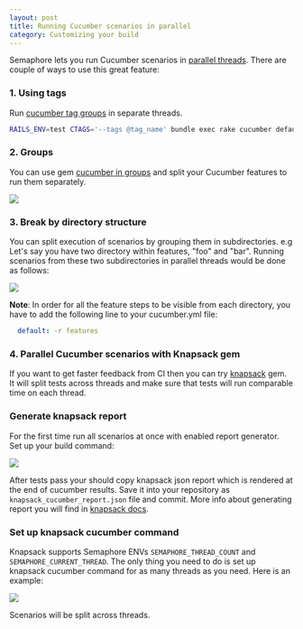 ```yaml
---
layout: post
title: Running Cucumber scenarios in parallel
category: Customizing your build
---
```


Semaphore lets you run Cucumber scenarios in [parallel threads](https://semaphoreci.com/parallelism). There are couple of ways to use this great feature:

### 1. Using tags

Run [cucumber tag groups](https://github.com/cucumber/cucumber/wiki/Tags) in separate threads.

```bash
RAILS_ENV=test CTAGS='--tags @tag_name' bundle exec rake cucumber default: features
```

### 2. Groups

You can use gem [cucumber in groups](https://github.com/cloudcastle/cucumber_in_groups) and split your Cucumber features to run them separately.

<img src="/docs/assets/img/running-cucumber-scenarios-in-threads/group_threads.png" class="img-bordered-padding img-responsive">

### 3. Break by directory structure

You can split execution of scenarios by grouping them in subdirectories.
e.g Let's say you have two directory within features, "foo" and "bar".
Running scenarios from these two subdirectories in parallel threads would be done as follows:

<img src="/docs/assets/img/running-cucumber-scenarios-in-threads/directory_threads.png" class="img-bordered-padding img-responsive">

__Note__: In order for all the feature steps to be visible from each directory, you have to add the following line to your cucumber.yml file:

```yml
  default: -r features
```

### 4. Parallel Cucumber scenarios with Knapsack gem

If you want to get faster feedback from CI then you can try [knapsack](https://github.com/ArturT/knapsack) gem. It will split tests across threads and make sure that tests will run comparable time on each thread.

### Generate knapsack report

For the first time run all scenarios at once with enabled report generator. Set up your build command:

<img src="/docs/assets/img/running-cucumber-scenarios-in-threads/knapsack-generate-report.png" class="img-bordered-padding img-responsive">

After tests pass your should copy knapsack json report which is rendered at the end of cucumber results. Save it into your repository as `knapsack_cucumber_report.json` file and commit. More info about generating report you will find in [knapsack docs](https://github.com/ArturT/knapsack#usage).

### Set up knapsack cucumber command

Knapsack supports Semaphore ENVs `SEMAPHORE_THREAD_COUNT` and `SEMAPHORE_CURRENT_THREAD`. The only thing you need to do is set up knapsack cucumber command for as many threads as you need. Here is an example:

<img src="/docs/assets/img/running-cucumber-scenarios-in-threads/knapsack-config-threads.png" class="img-bordered-padding img-responsive">

Scenarios will be split across threads.
